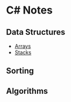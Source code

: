 # C# Notes
## Data Structures
* [Arrays](./data-structures/arrays/cs_arrays.md)
* [Stacks](./data-structures/stacks/cs_stacks.md)

## Sorting

## Algorithms